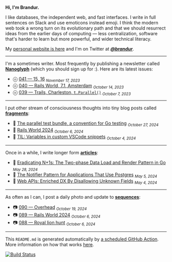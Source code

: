 **Hi, I'm Brandur.**

I like databases, the independent web, and fast interfaces. I write in full sentences on Slack and use emoticons instead emoji. I think the modern web took a wrong turn on its evolutionary path and that we should resurrect ideas from the earlier days of computing — less centralization, software that's harder to learn but more powerful, and wider technical literacy.

My [personal website is here](https://brandur.org) and I'm on Twitter at [***@brandur***](https://twitter.com/brandur).

---

I'm a sometimes writer. Most frequently by publishing a newsletter called [**Nanoglyph**](https://brandur.org/newsletter#nanoglyph) (which you should sign up for :). Here are its latest issues:

* ⓝ [041 — 15, 16](https://brandur.org/nanoglyphs/041-15-16) <sub><em>November 17, 2023</em></sub>
* ⓝ [040 — Rails World, 7.1, Amsterdam](https://brandur.org/nanoglyphs/040-rails-world) <sub><em>October 14, 2023</em></sub>
* ⓝ [039 — Trails, Charleston, `t.Parallel()`](https://brandur.org/nanoglyphs/039-trails) <sub><em>October 7, 2023</em></sub>

---

I put other stream of consciousness thoughts into tiny blog posts called [**fragments**](https://brandur.org/fragments):

* 🐚 [The parallel test bundle, a convention for Go testing](https://brandur.org/fragments/parallel-test-bundle) <sub><em>October 27, 2024</em></sub>
* 🐚 [Rails World 2024](https://brandur.org/fragments/rails-world-2024) <sub><em>October 6, 2024</em></sub>
* 🐚 [TIL: Variables in custom VSCode snippets](https://brandur.org/fragments/vscode-snippets) <sub><em>October 4, 2024</em></sub>

---

Once in a while, I write longer form [**articles**](https://brandur.org/articles):

* 📖 [Eradicating N+1s: The Two-phase Data Load and Render Pattern in Go](https://brandur.org/two-phase-render) <sub><em>May 28, 2024</em></sub>
* 📖 [The Notifier Pattern for Applications That Use Postgres](https://brandur.org/notifier) <sub><em>May 5, 2024</em></sub>
* 📖 [Web APIs: Enriched DX By Disallowing Unknown Fields](https://brandur.org/disallow-unknown-fields) <sub><em>May 4, 2024</em></sub>

---

As often as I can, I post a daily photo and update to [**sequences**](https://brandur.org/sequences):

* 📷 [090 — Overhead](https://brandur.org/sequences/090) <sub><em>October 19, 2024</em></sub>
* 📷 [089 — Rails World 2024](https://brandur.org/sequences/089) <sub><em>October 6, 2024</em></sub>
* 📷 [088 — Royal lion hunt](https://brandur.org/sequences/088) <sub><em>October 6, 2024</em></sub>

---

This `README.md` is generated automatically by [a scheduled GitHub Action](https://github.com/brandur/brandur/blob/master/.github/workflows/ci.yml). More information on how that works [here](https://brandur.org/fragments/self-updating-github-readme).

[![Build Status](https://github.com/brandur/brandur/workflows/brandur%20CI/badge.svg)](https://github.com/brandur/brandur/actions)
